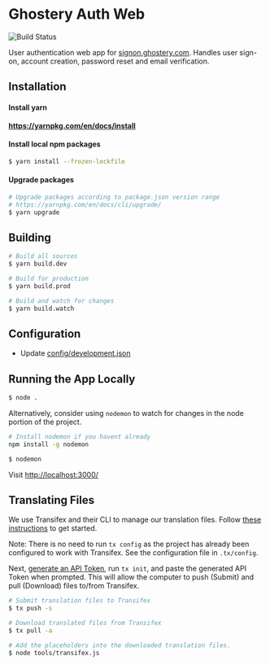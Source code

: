 # Ghostery Auth Web

![Build Status](https://codebuild.us-east-1.amazonaws.com/badges?uuid=eyJlbmNyeXB0ZWREYXRhIjoidXdUZEVhWGM3cEg5eEtLeDZsaSs1QVFTRDV4OTJXUHA4aGlORE9iMjFrNzNsU25UeU9yU2pEdkpiK0JXOGV4c3IxRGtsdFgrZ0dCZnhkN1BrcHhEYkNnPSIsIml2UGFyYW1ldGVyU3BlYyI6InF1WjhsMzNVMWExcTB1cFMiLCJtYXRlcmlhbFNldFNlcmlhbCI6MX0%3D&branch=master)

User authentication web app for [signon.ghostery.com](signon.ghostery.com). Handles user sign-on, account creation, password reset and email verification.

## Installation

#### Install yarn
**https://yarnpkg.com/en/docs/install**

#### Install local npm packages
```sh
$ yarn install --frozen-lockfile
```

#### Upgrade packages
```sh
# Upgrade packages according to package.json version range
# https://yarnpkg.com/en/docs/cli/upgrade/
$ yarn upgrade
```

## Building
```sh
# Build all sources
$ yarn build.dev
```

```sh
# Build for production
$ yarn build.prod
```

```sh
# Build and watch for changes
$ yarn build.watch
```

## Configuration

+ Update [config/development.json](config/development.json)


## Running the App Locally

```sh
$ node .
```
Alternatively, consider using `nodemon` to watch for changes in the node portion
of the project.

```sh
# Install nodemon if you havent already
npm install -g nodemon
```

```sh
$ nodemon
```

Visit [http://localhost:3000/](http://localhost:3000/en)

## Translating Files
We use Transifex and their CLI to manage our translation files. Follow
[these instructions](https://docs.transifex.com/client/installing-the-client)
to get started.

Note: There is no need to run `tx config` as the project has already been
configured to work with Transifex. See the configuration file in `.tx/config`.

Next, [generate an API Token](https://www.transifex.com/user/settings/api/),
run `tx init`, and paste the generated API Token when prompted.  This will
allow the computer to push (Submit) and pull (Download) files to/from Transifex.

```sh
# Submit translation files to Transifex
$ tx push -s
```

```sh
# Download translated files from Transifex
$ tx pull -a
```

```sh
# Add the placeholders into the downloaded translation files.
$ node tools/transifex.js
```

